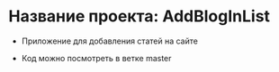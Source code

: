 # Название проекта: AddBlogInList

- Приложение для добавления статей на сайте
  
- Код можно посмотреть в ветке master

